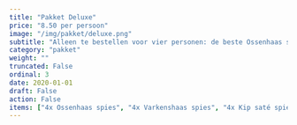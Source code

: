 ```yaml
---
title: "Pakket Deluxe"
price: "8.50 per persoon"
image: "/img/pakket/deluxe.png"
subtitle: "Alleen te bestellen voor vier personen: de beste Ossenhaas spies, Varkenshaas spies, Kip saté spies, en Kip op stok!"
category: "pakket"
weight: ""
truncated: False
ordinal: 3
date: 2020-01-01
draft: False
action: False
items: ["4x Ossenhaas spies", "4x Varkenshaas spies", "4x Kip saté spies", "4x Kip op stok"]
---
```

